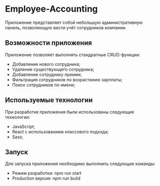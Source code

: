 # Employee-Accounting
Приложение представляет собой небольшую административную панель, позволяющую вести учёт сотрудников компании.

## Возможности приложения
Приложение позволяет выполнять стандратные CRUD-функции:
- Добавление нового сотрудника;
- Удаление существующего сотрудника;
- Добавление сотруднику премии;
- Фильтрация сотрудников по возрастанию зарплаты;
- Поиск сотрудников по имени;

## Используемые технологии
При разработке приложения были использованы следующие технологии:
- JavaScript;
- React с использованием классового подхода;
- Sass;

## Запуск
Для запуска приложения необходимо выполнить следующие команды:
- Режим разработки: npm run start
- Production версия: npm run build

